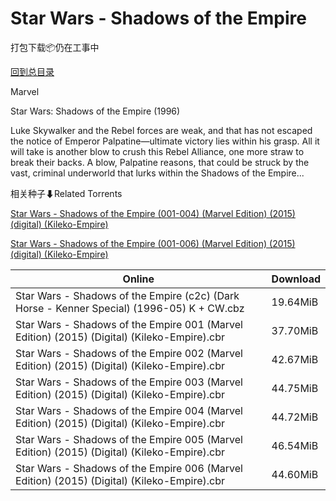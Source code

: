 # Star Wars - Shadows of the Empire

打包下载📦仍在工事中

[回到总目录](/Catalogs.md)

Marvel

Star Wars: Shadows of the Empire (1996)

Luke Skywalker and the Rebel forces are weak, and that has not escaped the notice of Emperor Palpatine—ultimate victory lies within his grasp. All it will take is another blow to crush this Rebel Alliance, one more straw to break their backs. A blow, Palpatine reasons, that could be struck by the vast, criminal underworld that lurks within the Shadows of the Empire... 





相关种子⬇Related Torrents

[Star Wars - Shadows of the Empire (001-004) (Marvel Edition) (2015) (digital) (Kileko-Empire)](https://github.com/alicewish/markdown/blob/master/torrent/Star-Wars---Shadows-of-the-Empire--001-004---Marvel-Edition---2015---digital---Kileko-Empire.md)

[Star Wars - Shadows of the Empire (001-006) (Marvel Edition) (2015) (digital) (Kileko-Empire)](https://github.com/alicewish/markdown/blob/master/torrent/Star-Wars---Shadows-of-the-Empire--001-006---Marvel-Edition---2015---digital---Kileko-Empire.md)

Online | Download
--- | ---
Star Wars - Shadows of the Empire (c2c) (Dark Horse - Kenner Special) (1996-05) K + CW.cbz | 19.64MiB
Star Wars - Shadows of the Empire 001 (Marvel Edition) (2015) (Digital) (Kileko-Empire).cbr | 37.70MiB
Star Wars - Shadows of the Empire 002 (Marvel Edition) (2015) (Digital) (Kileko-Empire).cbr | 42.67MiB
Star Wars - Shadows of the Empire 003 (Marvel Edition) (2015) (Digital) (Kileko-Empire).cbr | 44.75MiB
Star Wars - Shadows of the Empire 004 (Marvel Edition) (2015) (Digital) (Kileko-Empire).cbr | 44.72MiB
Star Wars - Shadows of the Empire 005 (Marvel Edition) (2015) (Digital) (Kileko-Empire).cbr | 46.54MiB
Star Wars - Shadows of the Empire 006 (Marvel Edition) (2015) (Digital) (Kileko-Empire).cbr | 44.60MiB